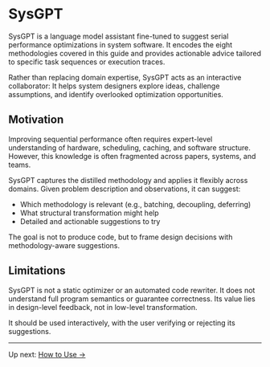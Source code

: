 # SysGPT

SysGPT is a language model assistant fine-tuned to suggest serial performance
optimizations in system software. It encodes the eight methodologies covered in
this guide and provides actionable advice tailored to specific task sequences or
execution traces.

Rather than replacing domain expertise, SysGPT acts as an interactive
collaborator:
It helps system designers explore ideas, challenge assumptions, and identify
overlooked optimization opportunities.


## Motivation

Improving sequential performance often requires expert-level understanding of hardware, scheduling, caching, and software structure.
However, this knowledge is often fragmented across papers, systems, and teams.

SysGPT captures the distilled methodology and applies it flexibly across domains.
Given problem description and observations, it can suggest:

- Which methodology is relevant (e.g., batching, decoupling, deferring)
- What structural transformation might help
- Detailed and actionable suggestions to try

The goal is not to produce code, but to frame design decisions with methodology-aware suggestions.


## Limitations

SysGPT is not a static optimizer or an automated code rewriter.
It does not understand full program semantics or guarantee correctness.
Its value lies in design-level feedback, not in low-level transformation.

It should be used interactively, with the user verifying or rejecting its suggestions.

---

Up next: [How to Use →](./use.md)
